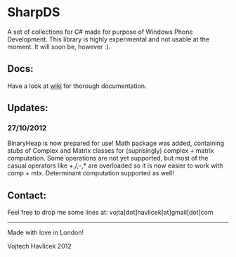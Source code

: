 SharpDS
=======
A set of collections for C# made for purpose of Windows Phone Development.
This library is highly experimental and not usable at the moment. It will 
soon be, however :). 

Docs:
------
Have a look at [wiki](SharpDS/wiki) for thorough documentation.

Updates:
-------
### 27/10/2012

BinaryHeap is now prepared for use! Math package was added, containing stubs 
of Complex and Matrix classes for (suprisingly) complex + matrix computation.
Some operations are not yet supported, but most of the casual operators like
+,/,-,* are overloaded so it is now easier to work with comp + mtx. Determinant
computation supported as well!

Contact:
--------
Feel free to drop me some lines at:
vojta[dot]havlicek[at]gmail[dot]com

------------------------
Made with love in London!

Vojtech Havlicek 2012